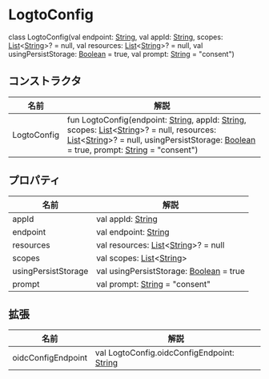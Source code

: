# LogtoConfig

class LogtoConfig(val endpoint: [String](https://kotlinlang.org/api/latest/jvm/stdlib/kotlin/-string/index.html), val appId: [String](https://kotlinlang.org/api/latest/jvm/stdlib/kotlin/-string/index.html), scopes: [List](https://kotlinlang.org/api/latest/jvm/stdlib/kotlin.collections/-list/index.html)&lt;[String](https://kotlinlang.org/api/latest/jvm/stdlib/kotlin/-string/index.html)&gt;? = null, val resources: [List](https://kotlinlang.org/api/latest/jvm/stdlib/kotlin.collections/-list/index.html)&lt;[String](https://kotlinlang.org/api/latest/jvm/stdlib/kotlin/-string/index.html)&gt;? = null, val usingPersistStorage: [Boolean](https://kotlinlang.org/api/latest/jvm/stdlib/kotlin/-boolean/index.html) = true, val prompt: [String](https://kotlinlang.org/api/latest/jvm/stdlib/kotlin/-string/index.html) = "consent")

## コンストラクタ

| 名前         | 解説                                                                                                                                                                                                                                                                                                                                                                                                                                                                                                                                                                                                                                                                                                                                                                                                                       |
| ------------ | ---------------------------------------------------------------------------------------------------------------------------------------------------------------------------------------------------------------------------------------------------------------------------------------------------------------------------------------------------------------------------------------------------------------------------------------------------------------------------------------------------------------------------------------------------------------------------------------------------------------------------------------------------------------------------------------------------------------------------------------------------------------------------------------------------------------------------- |
| LogtoConfig | fun LogtoConfig(endpoint: [String](https://kotlinlang.org/api/latest/jvm/stdlib/kotlin/-string/index.html), appId: [String](https://kotlinlang.org/api/latest/jvm/stdlib/kotlin/-string/index.html), scopes: [List](https://kotlinlang.org/api/latest/jvm/stdlib/kotlin.collections/-list/index.html)&lt;[String](https://kotlinlang.org/api/latest/jvm/stdlib/kotlin/-string/index.html)&gt;? = null, resources: [List](https://kotlinlang.org/api/latest/jvm/stdlib/kotlin.collections/-list/index.html)&lt;[String](https://kotlinlang.org/api/latest/jvm/stdlib/kotlin/-string/index.html)&gt;? = null, usingPersistStorage: [Boolean](https://kotlinlang.org/api/latest/jvm/stdlib/kotlin/-boolean/index.html) = true, prompt: [String](https://kotlinlang.org/api/latest/jvm/stdlib/kotlin/-string/index.html) = "consent") |

## プロパティ

| 名前                 | 解説                                                                                                                                                                                                   |
| -------------------- | ----------------------------------------------------------------------------------------------------------------------------------------------------------------------------------------------------- |
| appId                | val appId: [String](https://kotlinlang.org/api/latest/jvm/stdlib/kotlin/-string/index.html)                                                                                                           |
| endpoint             | val endpoint: [String](https://kotlinlang.org/api/latest/jvm/stdlib/kotlin/-string/index.html)                                                                                                        |
| resources            | val resources: [List](https://kotlinlang.org/api/latest/jvm/stdlib/kotlin.collections/-list/index.html)&lt;[String](https://kotlinlang.org/api/latest/jvm/stdlib/kotlin/-string/index.html)&gt;? = null |
| scopes               | val scopes: [List](https://kotlinlang.org/api/latest/jvm/stdlib/kotlin.collections/-list/index.html)&lt;[String](https://kotlinlang.org/api/latest/jvm/stdlib/kotlin/-string/index.html)&gt;          |
| usingPersistStorage  | val usingPersistStorage: [Boolean](https://kotlinlang.org/api/latest/jvm/stdlib/kotlin/-boolean/index.html) = true                                                                                    |
| prompt               | val prompt: [String](https://kotlinlang.org/api/latest/jvm/stdlib/kotlin/-string/index.html) = "consent"                                                                                              |

## 拡張

| 名前                | 解説                                                                                                                  |
| ------------------- | -------------------------------------------------------------------------------------------------------------------- |
| oidcConfigEndpoint  | val LogtoConfig.oidcConfigEndpoint: [String](https://kotlinlang.org/api/latest/jvm/stdlib/kotlin/-string/index.html) |